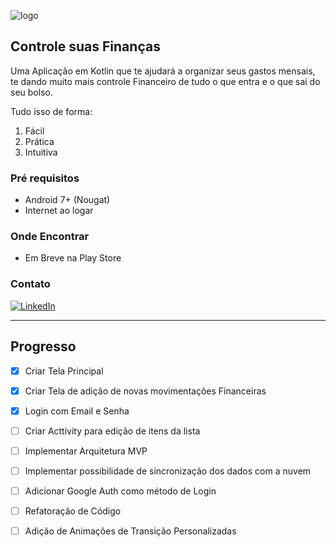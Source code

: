 
![logo](https://github.com/NatanDosAnjos/Organize-Despesas/blob/master/Arquivos%20para%20o%20Readme/um.png)


<!-- NOME DO PROJETO -->
## Controle suas Finanças


Uma Aplicação em Kotlin que te ajudará a organizar seus gastos mensais, te dando muito mais controle Financeiro de tudo o que entra e o que sai do seu bolso.

Tudo isso de forma:

1. Fácil  
2. Prática  
3. Intuitiva


### Pré requisitos

* Android 7+ (Nougat)  
* Internet ao logar
  
### Onde Encontrar

* Em Breve na Play Store


<!-- CONTATO -->
### Contato

[![LinkedIn][linkedin-shield]][linkedin-url]

---

## Progresso
- [x] Criar Tela Principal
- [x] Criar Tela de adição de novas movimentações Financeiras
- [x] Login com Email e Senha
- [ ] Criar Acttivity para edição de itens da lista
- [ ] Implementar Arquitetura MVP
- [ ] Implementar possibilidade de sincronização dos dados com a nuvem
- [ ] Adicionar Google Auth como método de Login
- [ ] Refatoração de Código
- [ ] Adição de Animações de Transição Personalizadas



<!-- MARKDOWN LINKS & IMAGES -->
<!-- https://www.markdownguide.org/basic-syntax/#reference-style-links -->
[linkedin-shield]: https://img.shields.io/badge/-LinkedIn-black.svg?style=for-the-badge&logo=linkedin&colorB=555
[linkedin-url]: https://www.linkedin.com/in/natanael-sousa-94337b119

